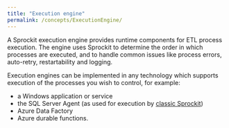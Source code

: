 ```yaml
---
title: "Execution engine"
permalink: /concepts/ExecutionEngine/
---
```


A Sprockit execution engine provides runtime components for ETL process execution. The engine uses Sprockit to determine the order in which processes are executed, and to handle common issues like process errors, auto-retry, restartability and logging. 

Execution engines can be implemented in any technology which supports execution of the processes you wish to control, for example:
* a Windows application or service
* the SQL Server Agent (as used for execution by [classic Sprockit](https://richardswinbank.net/sprockit))
* Azure Data Factory
* Azure durable functions.
 
